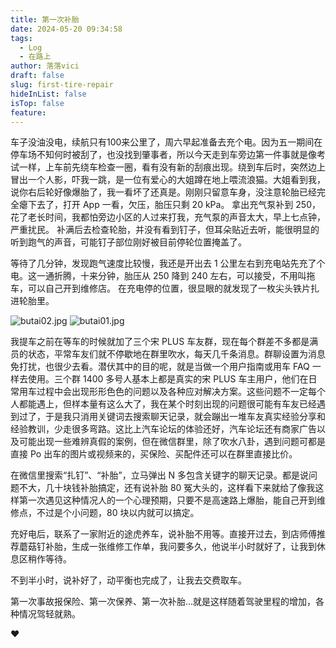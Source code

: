 ```yaml
---
title: 第一次补胎
date: 2024-05-20 09:34:58
tags:
  - Log
  - 在路上
author: 落落vici
draft: false
slug: first-tire-repair
hideInList: false
isTop: false
feature:
---
```

车子没油没电，续航只有100来公里了，周六早起准备去充个电。因为五一期间在停车场不知何时被刮了，也没找到肇事者，所以今天走到车旁边第一件事就是像考试一样，上车前先绕车检查一圈，看有没有新的刮痕出现。绕到车后时，突然边上冒出一个人影，吓我一跳，是一位有爱心的大姐蹲在地上喂流浪猫。大姐看到我，说你右后轮好像爆胎了，我一看坏了还真是。刚刚只留意车身，没注意轮胎已经完全瘪下去了，打开 App 一看，欠压，胎压只剩 20 kPa。 拿出充气泵补到 250，花了老长时间，我都怕旁边小区的人过来打我，充气泵的声音太大，早上七点钟，严重扰民。 补满后去检查轮胎，并没有看到钉子，但耳朵贴近去听，能很明显的听到跑气的声音，可能钉子部位刚好被目前停轮位置掩盖了。

等待了几分钟，发现跑气速度比较慢，我还是开出去 1 公里左右到充电站先充了个电。这一通折腾，十来分钟，胎压从 250 降到 240 左右，可以接受，不用叫拖车，可以自己开到维修店。 在充电停的位置，很显眼的就发现了一枚尖头铁片扎进轮胎里。

![butai02.jpg](https://img.hux.ink/image/2024/05/butai02.jpg)
![butai01.jpg](https://img.hux.ink/image/2024/05/butai01.jpg)


我提车之前在等车的时候就加了三个宋 PLUS 车友群，现在每个群差不多都是满员的状态，平常车友们就不停歇地在群里吹水，每天几千条消息。群聊设置为消息免打扰，也很少去看。潜伏其中的目的呢，就是当做一个用户指南或用车 FAQ 一样去使用。三个群 1400 多号人基本上都是真实的宋 PLUS 车主用户，他们在日常用车过程中会出现形形色色的问题以及各种应对解决方案。这些问题不一定每个人都能遇上，但样本量有这么大了，我在某个时刻出现的问题很可能有车友已经遇到过了，于是我只消用关键词去搜索聊天记录，就会蹦出一堆车友真实经验分享和经验教训，少走很多弯路。这比上汽车论坛的体验还好，汽车论坛还有商家广告以及可能出现一些难辨真假的案例，但在微信群里，除了吹水八卦，遇到问题可都是直接 Po 出车的图片或视频来的，买保险、买配件还可以在群里直接比价。

在微信里搜索“扎钉”、“补胎”，立马弹出 N 多包含关键字的聊天记录。都是说问题不大，几十块钱补胎搞定，还有说补胎 80 冤大头的，这样看下来就给了像我这样第一次遇见这种情况人的一个心理预期，只要不是高速路上爆胎，能自己开到维修点，不过是个小问题，80 块以内就可以搞定。

充好电后，联系了一家附近的途虎养车，说补胎不用等。直接开过去，到店师傅推荐蘑菇钉补胎，生成一张维修工作单，我问要多久，他说半小时就好了，让我到休息区稍作等待。

不到半小时，说补好了，动平衡也完成了，让我去交费取车。

第一次事故报保险、第一次保养、第一次补胎...就是这样随着驾驶里程的增加，各种情况驾轻就熟。

❤